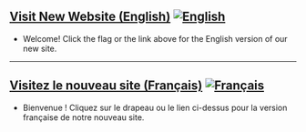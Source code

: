 ## [Visit New Website (English)](https://nizararena.github.io/website/) [![English](https://raw.githubusercontent.com/stevenrskelton/flag-icon/master/png/16/country-4x3/us.png)](https://nizararena.github.io/website/)
- Welcome! Click the flag or the link above for the English version of our new site.

---

## [Visitez le nouveau site (Français)](https://nizararena.github.io/website/) [![Français](https://raw.githubusercontent.com/stevenrskelton/flag-icon/master/png/16/country-4x3/fr.png)](https://nizararena.github.io/website/)
- Bienvenue ! Cliquez sur le drapeau ou le lien ci-dessus pour la version française de notre nouveau site.
